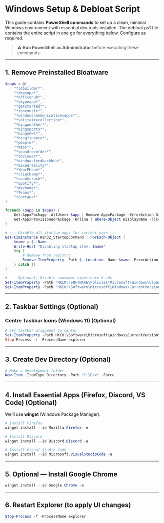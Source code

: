 # Windows Setup & Debloat Script

This guide contains **PowerShell commands** to set up a clean, minimal Windows environment with essential dev tools installed. The debloat.ps1 file contains the entire script in one go for everything below. Configure as required.

> ⚠️ **Run PowerShell as Administrator** before executing these commands.

---

## 1. Remove Preinstalled Bloatware

```powershell
$apps = @(
    "*3dbuilder*",
    "*xboxapp*",
    "*officehub*",
    "*skypeapp*",
    "*getstarted*",
    "*zunemusic*",
    "*windowscommunicationsapps*",
    "*solitairecollection*",
    "*bingweather*",
    "*bingsports*",
    "*bingnews*",
    "*bingfinance*",
    "*people*",
    "*maps*",
    "*soundrecorder*",
    "*3dviewer*",
    "*windowsfeedbackhub*",
    "*mixedreality*",
    "*YourPhone*",
    "*clipchamp*",
    "*candycrush*",
    "*Spotify*",
    "*devhome*",
    "*Teams*",
    "*Cortana*"
)

foreach ($app in $apps) {
    Get-AppxPackage -AllUsers $app | Remove-AppxPackage -ErrorAction SilentlyContinue
    Get-AppxProvisionedPackage -Online | Where-Object DisplayName -like $app | Remove-AppxProvisionedPackage -Online -ErrorAction SilentlyContinue
}

# --- Disable all startup apps for current user ---
Get-CimInstance Win32_StartupCommand | ForEach-Object {
    $name = $_.Name
    Write-Host "Disabling startup item: $name"
    try {
        # Remove from registry
        Remove-ItemProperty -Path $_.Location -Name $name -ErrorAction SilentlyContinue
    } catch {}
}

# --- Optional: Disable consumer experience & ads ---
Set-ItemProperty -Path "HKLM:\SOFTWARE\Policies\Microsoft\Windows\CloudContent" -Name "DisableConsumerFeatures" -Value 1 -Type DWord -Force
Set-ItemProperty -Path "HKCU:\Software\Microsoft\Windows\CurrentVersion\ContentDeliveryManager" -Name "SubscribedContent-338388Enabled" -Value 0 -Type DWord -Force

````

---

## 2. Taskbar Settings (Optional)

### Centre Taskbar Icons (Windows 11) (Optional)

```powershell
# Set taskbar alignment to center
Set-ItemProperty -Path HKCU:\Software\Microsoft\Windows\CurrentVersion\Explorer\Advanced -Name TaskbarAl -Value 1
Stop-Process -f -ProcessName explorer
```

---

## 3. Create Dev Directory (Optional)

```powershell
# Make a development folder
New-Item -ItemType Directory -Path "C:\Dev" -Force
```

---

## 4. Install Essential Apps (Firefox, Discord, VS Code) (Optional)

We’ll use **winget** (Windows Package Manager).

```powershell
# Install Firefox
winget install --id Mozilla.Firefox -e

# Install Discord
winget install --id Discord.Discord -e

# Install Visual Studio Code
winget install --id Microsoft.VisualStudioCode -e
```

---

## 5. Optional — Install Google Chrome

```powershell
winget install --id Google.Chrome -e
```

---

## 6. Restart Explorer (to apply UI changes)

```powershell
Stop-Process -f -ProcessName explorer
```





